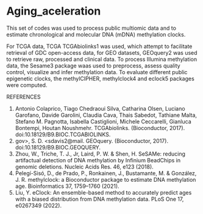 # Aging_aceleration

This set of codes was used to process public multiomic data and to estimate chronological and molecular DNA (mDNA) methylation clocks.

For TCGA data, TCGA TCGAbiolinks1 was used, which attempt to facilitate retrieval of GDC open-access data, for GEO datasets, GEOquery2 was used to retrieve raw, processed and clinical data. To process Illumina methylation data, the Sesame3 package waas used to preprocess, assess quality control, visualize and infer methylation data. 
To evaluate different public epigenetic clocks, the methylCIPHER, methylclock4 and eclock5 packages were computed.

REFERENCES
1.	Antonio Colaprico, Tiago Chedraoui Silva, Catharina Olsen, Luciano Garofano, Davide Garolini, Claudia Cava, Thais Sabedot, Tathiane Malta, Stefano M. Pagnotta, Isabella Castiglioni, Michele Ceccarelli, Gianluca Bontempi, Houtan Noushmehr. TCGAbiolinks. (Bioconductor, 2017). doi:10.18129/B9.BIOC.TCGABIOLINKS.
2.	gov>, S. D. <sdavis2@mail. GEOquery. (Bioconductor, 2017). doi:10.18129/B9.BIOC.GEOQUERY.
3.	Zhou, W., Triche, T. J., Jr, Laird, P. W. & Shen, H. SeSAMe: reducing artifactual detection of DNA methylation by Infinium BeadChips in genomic deletions. Nucleic Acids Res. 46, e123 (2018).
4.	Pelegí-Sisó, D., de Prado, P., Ronkainen, J., Bustamante, M. & González, J. R. methylclock: a Bioconductor package to estimate DNA methylation age. Bioinformatics 37, 1759–1760 (2021).
5.	Liu, Y. eClock: An ensemble-based method to accurately predict ages with a biased distribution from DNA methylation data. PLoS One 17, e0267349 (2022).



